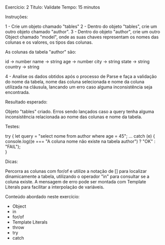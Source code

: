 Exercício: 2
Título: Validate
Tempo: 15 minutos

Instruções:

1 - Crie um objeto chamado "tables"
2 - Dentro do objeto "tables", crie um outro objeto chamado "author".
3 - Dentro do objeto "author", crie um outro Object chamado "model", onde as suas chaves representam os nomes das colunas e os valores, os tipos das colunas.

As colunas da tabela "author" são: 

id      -> number
name    -> string
age     -> number
city    -> string
state   -> string
country -> string

4 - Analise os dados obtidos após o processo de Parse e faça a validação do nome da tabela, nome das coluna selecionada e nome da coluna utilizada na cláusula, lancando um erro caso alguma inconsistência seja encontrada.

Resultado esperado:

Objeto "tables" criado.
Erros sendo lançados caso a query tenha alguma inconsistência relacionada ao nome das colunas e nome da tabela.

Testes:

try {
	let query = "select nome from author where age = 45";
	...
catch (e) {
	console.log((e === "A coluna nome não existe na tabela author") ? "OK" : "FAIL");	
}

Dicas: 

Percorra as colunas com for/of e utilize a notação de [] para localizar dinamicamente a tabela, utilizando o operador "in" para consultar se a coluna existe. A mensagem de erro pode ser montada com Template Literals para facilitar a interpolação de variáveis.

Conteúdo abordado neste exercício:

* Object
* in
* for/of
* Template Literals
* throw
* try
* catch